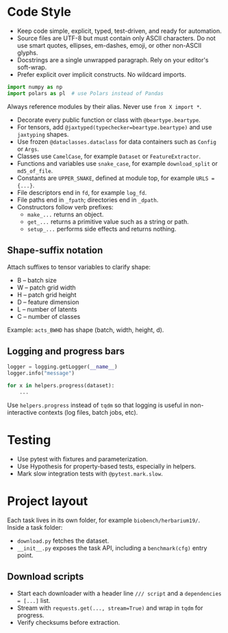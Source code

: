 # Code Style

- Keep code simple, explicit, typed, test-driven, and ready for automation.
- Source files are UTF-8 but must contain only ASCII characters. Do not use smart quotes, ellipses, em-dashes, emoji, or other non-ASCII glyphs.
- Docstrings are a single unwrapped paragraph. Rely on your editor's soft-wrap.
- Prefer explicit over implicit constructs. No wildcard imports.

```python
import numpy as np
import polars as pl  # use Polars instead of Pandas
```

Always reference modules by their alias. Never use `from X import *`.

- Decorate every public function or class with `@beartype.beartype`.
- For tensors, add `@jaxtyped(typechecker=beartype.beartype)` and use `jaxtyping` shapes.
- Use frozen `@dataclasses.dataclass` for data containers such as `Config` or `Args`.
- Classes use `CamelCase`, for example `Dataset` or `FeatureExtractor`.
- Functions and variables use `snake_case`, for example `download_split` or `md5_of_file`.
- Constants are `UPPER_SNAKE`, defined at module top, for example `URLS = {...}`.
- File descriptors end in `fd`, for example `log_fd`.
- File paths end in `_fpath`; directories end in `_dpath`.
- Constructors follow verb prefixes:
  - `make_...` returns an object.
  - `get_...` returns a primitive value such as a string or path.
  - `setup_...` performs side effects and returns nothing.

## Shape-suffix notation

Attach suffixes to tensor variables to clarify shape:

- B – batch size
- W – patch grid width
- H – patch grid height
- D – feature dimension
- L – number of latents
- C – number of classes

Example: `acts_BWHD` has shape (batch, width, height, d).

## Logging and progress bars

```python
logger = logging.getLogger(__name__)
logger.info("message")

for x in helpers.progress(dataset):
    ...
```

Use `helpers.progress` instead of `tqdm` so that logging is useful in non-interactive contexts (log files, batch jobs, etc).

# Testing

- Use pytest with fixtures and parameterization.
- Use Hypothesis for property-based tests, especially in helpers.
- Mark slow integration tests with `@pytest.mark.slow`.

# Project layout

Each task lives in its own folder, for example `biobench/herbarium19/`.  
Inside a task folder:

- `download.py` fetches the dataset.
- `__init__.py` exposes the task API, including a `benchmark(cfg)` entry point.

## Download scripts

- Start each downloader with a header line `/// script` and a `dependencies = [...]` list.
- Stream with `requests.get(..., stream=True)` and wrap in `tqdm` for progress.
- Verify checksums before extraction.
